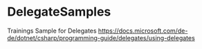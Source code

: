 # DelegateSamples
Trainings Sample for Delegates
https://docs.microsoft.com/de-de/dotnet/csharp/programming-guide/delegates/using-delegates
